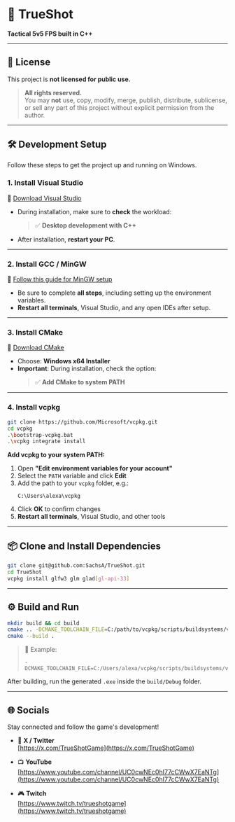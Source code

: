 # 🎯 TrueShot

**Tactical 5v5 FPS built in C++**

---

## 📜 License

This project is **not licensed for public use.**

> **All rights reserved.**\
> You may **not** use, copy, modify, merge, publish, distribute, sublicense, or sell any part of this project without explicit permission from the author.

---

## 🛠️ Development Setup

Follow these steps to get the project up and running on Windows.

### 1. Install Visual Studio

🔗 [Download Visual Studio](https://visualstudio.microsoft.com/)

- During installation, make sure to **check** the workload:
  > ✅ **Desktop development with C++**
- After installation, **restart your PC**.

---

### 2. Install GCC / MinGW

🔗 [Follow this guide for MinGW setup](https://code.visualstudio.com/docs/cpp/config-mingw)

- Be sure to complete **all steps**, including setting up the environment variables.
- **Restart all terminals**, Visual Studio, and any open IDEs after setup.

---

### 3. Install CMake

🔗 [Download CMake](https://cmake.org/download/)

- Choose: **Windows x64 Installer**
- **Important**: During installation, check the option:
  > ✅ **Add CMake to system PATH**

---

### 4. Install vcpkg

```bash
git clone https://github.com/Microsoft/vcpkg.git
cd vcpkg
.\bootstrap-vcpkg.bat
.\vcpkg integrate install
```

**Add vcpkg to your system PATH:**

1. Open **"Edit environment variables for your account"**
2. Select the `PATH` variable and click **Edit**
3. Add the path to your `vcpkg` folder, e.g.:
   ```
   C:\Users\alexa\vcpkg
   ```
4. Click **OK** to confirm changes
5. **Restart all terminals**, Visual Studio, and other tools

---

## 📦 Clone and Install Dependencies

```bash
git clone git@github.com:SachsA/TrueShot.git
cd TrueShot
vcpkg install glfw3 glm glad[gl-api-33]
```

---

## ⚙️ Build and Run

```bash
mkdir build && cd build
cmake .. -DCMAKE_TOOLCHAIN_FILE=C:/path/to/vcpkg/scripts/buildsystems/vcpkg.cmake
cmake --build .
```

> 📝 Example:
>
> ```
> -DCMAKE_TOOLCHAIN_FILE=C:/Users/alexa/vcpkg/scripts/buildsystems/vcpkg.cmake
> ```

After building, run the generated `.exe` inside the `build/Debug` folder.

---

## 🌐 Socials

Stay connected and follow the game's development!

- 🦆 **X / Twitter**\
  [https://x.com/TrueShotGame](https://x.com/TrueShotGame)

- 📺 **YouTube**\
  [https://www.youtube.com/channel/UC0cwNEc0hI77cCWwX7EaNTg](https://www.youtube.com/channel/UC0cwNEc0hI77cCWwX7EaNTg)

- 🎮 **Twitch**\
  [https://www.twitch.tv/trueshotgame](https://www.twitch.tv/trueshotgame)

